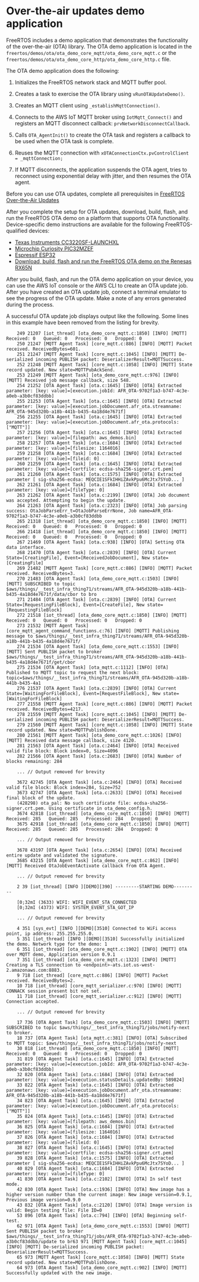 # Over\-the\-air updates demo application<a name="ota-demo"></a>

FreeRTOS includes a demo application that demonstrates the functionality of the over\-the\-air \(OTA\) library\. The OTA demo application is located in the  `freertos/demos/ota/ota_demo_core_mqtt/ota_demo_core_mqtt.c` or the `freertos/demos/ota/ota_demo_core_http/ota_demo_core_http.c` file\.

The OTA demo application does the following:

1. Initializes the FreeRTOS network stack and MQTT buffer pool\.

1. Creates a task to exercise the OTA library using `vRunOTAUpdateDemo()`\.

1. Creates an MQTT client using `_establishMqttConnection()`\.

1. Connects to the AWS IoT MQTT broker using `IotMqtt_Connect()` and registers an MQTT disconnect callback: `prvNetworkDisconnectCallback`\.

1. Calls `OTA_AgentInit()` to create the OTA task and registers a callback to be used when the OTA task is complete\.

1. Reuses the MQTT connection with `xOTAConnectionCtx.pvControlClient = _mqttConnection;`

1. If MQTT disconnects, the application suspends the OTA agent, tries to reconnect using exponential delay with jitter, and then resumes the OTA agent\.

Before you can use OTA updates, complete all prerequisites in [FreeRTOS Over\-the\-Air Updates](freertos-ota-dev.md)

After you complete the setup for OTA updates, download, build, flash, and run the FreeRTOS OTA demo on a platform that supports OTA functionality\. Device\-specific demo instructions are available for the following FreeRTOS\-qualified devices:
+ [Texas Instruments CC3220SF\-LAUNCHXL](download-ota-ti.md)
+ [Microchip Curiosity PIC32MZEF](download-ota-mchip.md)
+ [Espressif ESP32](download-ota-esp.md)
+ [Download, build, flash and run the FreeRTOS OTA demo on the Renesas RX65N](download-rx65n-ota.md)

After you build, flash, and run the OTA demo application on your device, you can use the AWS IoT console or the AWS CLI to create an OTA update job\. After you have created an OTA update job, connect a terminal emulator to see the progress of the OTA update\. Make a note of any errors generated during the process\.

A successful OTA update job displays output like the following\. Some lines in this example have been removed from the listing for brevity\.

```
    249 21207 [iot_thread] [ota_demo_core_mqtt.c:1850] [INFO] [MQTT]  Received: 0   Queued: 0   Processed: 0   Dropped: 0
    250 21247 [MQTT Agent Task] [core_mqtt.c:886] [INFO] [MQTT] Packet received. ReceivedBytes=601.
    251 21247 [MQTT Agent Task] [core_mqtt.c:1045] [INFO] [MQTT] De-serialized incoming PUBLISH packet: DeserializerResult=MQTTSuccess.
    252 21248 [MQTT Agent Task] [core_mqtt.c:1058] [INFO] [MQTT] State record updated. New state=MQTTPubAckSend.
    253 21249 [MQTT Agent Task] [ota_demo_core_mqtt.c:976] [INFO] [MQTT] Received job message callback, size 548.
    254 21252 [OTA Agent Task] [ota.c:1645] [INFO] [OTA] Extracted parameter: [key: value]=[execution.jobId: AFR_OTA-9702f1a3-b747-4c3e-a0eb-a3b0cf83ddbb]
    255 21253 [OTA Agent Task] [ota.c:1645] [INFO] [OTA] Extracted parameter: [key: value]=[execution.jobDocument.afr_ota.streamname: AFR_OTA-945d320b-a18b-441b-b435-4a18d4e7671f]
    256 21255 [OTA Agent Task] [ota.c:1645] [INFO] [OTA] Extracted parameter: [key: value]=[execution.jobDocument.afr_ota.protocols: ["MQTT"]]
    257 21256 [OTA Agent Task] [ota.c:1645] [INFO] [OTA] Extracted parameter: [key: value]=[filepath: aws_demos.bin]
    258 21257 [OTA Agent Task] [ota.c:1684] [INFO] [OTA] Extracted parameter: [key: value]=[filesize: 1164016]
    259 21258 [OTA Agent Task] [ota.c:1684] [INFO] [OTA] Extracted parameter: [key: value]=[fileid: 0]
    260 21259 [OTA Agent Task] [ota.c:1645] [INFO] [OTA] Extracted parameter: [key: value]=[certfile: ecdsa-sha256-signer.crt.pem]
    261 21260 [OTA Agent Task] [ota.c:1575] [INFO] [OTA] Extracted parameter [ sig-sha256-ecdsa: MEQCIE1SFkIHHiZAvkPpu6McJtx7SYoD... ]
    262 21261 [OTA Agent Task] [ota.c:1684] [INFO] [OTA] Extracted parameter: [key: value]=[fileType: 0]
    263 21262 [OTA Agent Task] [ota.c:2199] [INFO] [OTA] Job document was accepted. Attempting to begin the update.
    264 21263 [OTA Agent Task] [ota.c:2323] [INFO] [OTA] Job parsing success: OtaJobParseErr_t=OtaJobParseErrNone, Job name=AFR_OTA-9702f1a3-b747-4c3e-a0eb-a3b0cf83ddbb
    265 21318 [iot_thread] [ota_demo_core_mqtt.c:1850] [INFO] [MQTT]  Received: 0   Queued: 0   Processed: 0   Dropped: 0
    266 21418 [iot_thread] [ota_demo_core_mqtt.c:1850] [INFO] [MQTT]  Received: 0   Queued: 0   Processed: 0   Dropped: 0
    267 21469 [OTA Agent Task] [ota.c:938] [INFO] [OTA] Setting OTA data interface.
    268 21470 [OTA Agent Task] [ota.c:2839] [INFO] [OTA] Current State=[CreatingFile], Event=[ReceivedJobDocument], New state=[CreatingFile]
    269 21482 [MQTT Agent Task] [core_mqtt.c:886] [INFO] [MQTT] Packet received. ReceivedBytes=3.
    270 21483 [OTA Agent Task] [ota_demo_core_mqtt.c:1503] [INFO] [MQTT] SUBSCRIBED to topic $aws/things/__test_infra_thing71/streams/AFR_OTA-945d320b-a18b-441b-b435-4a18d4e7671f/data/cbor to bro
    271 21484 [OTA Agent Task] [ota.c:2839] [INFO] [OTA] Current State=[RequestingFileBlock], Event=[CreateFile], New state=[RequestingFileBlock]
    272 21518 [iot_thread] [ota_demo_core_mqtt.c:1850] [INFO] [MQTT]  Received: 0   Queued: 0   Processed: 0   Dropped: 0
    273 21532 [MQTT Agent Task] [core_mqtt_agent_command_functions.c:76] [INFO] [MQTT] Publishing message to $aws/things/__test_infra_thing71/streams/AFR_OTA-945d320b-a18b-441b-b435-4a18d4e7671f/
    274 21534 [OTA Agent Task] [ota_demo_core_mqtt.c:1553] [INFO] [MQTT] Sent PUBLISH packet to broker $aws/things/__test_infra_thing71/streams/AFR_OTA-945d320b-a18b-441b-b435-4a18d4e7671f/get/cbor
    275 21534 [OTA Agent Task] [ota_mqtt.c:1112] [INFO] [OTA] Published to MQTT topic to request the next block: topic=$aws/things/__test_infra_thing71/streams/AFR_OTA-945d320b-a18b-441b-b435-4a1
    276 21537 [OTA Agent Task] [ota.c:2839] [INFO] [OTA] Current State=[WaitingForFileBlock], Event=[RequestFileBlock], New state=[WaitingForFileBlock]
    277 21558 [MQTT Agent Task] [core_mqtt.c:886] [INFO] [MQTT] Packet received. ReceivedBytes=4217.
    278 21559 [MQTT Agent Task] [core_mqtt.c:1045] [INFO] [MQTT] De-serialized incoming PUBLISH packet: DeserializerResult=MQTTSuccess.
    279 21560 [MQTT Agent Task] [core_mqtt.c:1058] [INFO] [MQTT] State record updated. New state=MQTTPublishDone.
    280 21561 [MQTT Agent Task] [ota_demo_core_mqtt.c:1026] [INFO] [MQTT] Received data message callback, size 4120.
    281 21563 [OTA Agent Task] [ota.c:2464] [INFO] [OTA] Received valid file block: Block index=0, Size=4096
    282 21566 [OTA Agent Task] [ota.c:2683] [INFO] [OTA] Number of blocks remaining: 284
     
    ... // Output removed for brevity
     
    3672 42745 [OTA Agent Task] [ota.c:2464] [INFO] [OTA] Received valid file block: Block index=284, Size=752
    3673 42747 [OTA Agent Task] [ota.c:2633] [INFO] [OTA] Received final block of the update.
    (428298) ota_pal: No such certificate file: ecdsa-sha256-signer.crt.pem. Using certificate in ota_demo_config.h.
    3674 42818 [iot_thread] [ota_demo_core_mqtt.c:1850] [INFO] [MQTT]  Received: 285   Queued: 285   Processed: 284   Dropped: 0
    3675 42918 [iot_thread] [ota_demo_core_mqtt.c:1850] [INFO] [MQTT]  Received: 285   Queued: 285   Processed: 284   Dropped: 0
     
    ... // Output removed for brevity
     
    3678 43197 [OTA Agent Task] [ota.c:2654] [INFO] [OTA] Received entire update and validated the signature.
    3685 43215 [OTA Agent Task] [ota_demo_core_mqtt.c:862] [INFO] [MQTT] Received OtaJobEventActivate callback from OTA Agent.
     
    ... // Output removed for brevity
     
    2 39 [iot_thread] [INFO ][DEMO][390] ---------STARTING DEMO---------
     
    [0;32mI (3633) WIFI: WIFI_EVENT_STA_CONNECTED
    [0;32mI (4373) WIFI: SYSTEM_EVENT_STA_GOT_IP
     
    ... // Output removed for brevity 
     
    4 351 [sys_evt] [INFO ][DEMO][3510] Connected to WiFi access point, ip address: 255.255.255.0.
    5 351 [iot_thread] [INFO ][DEMO][3510] Successfully initialized the demo. Network type for the demo: 1
    6 351 [iot_thread] [ota_demo_core_mqtt.c:1902] [INFO] [MQTT] OTA over MQTT demo, Application version 0.9.1
    7 351 [iot_thread] [ota_demo_core_mqtt.c:1323] [INFO] [MQTT] Creating a TLS connection to <endpoint>-ats.iot.us-west-2.amazonaws.com:8883.
    9 718 [iot_thread] [core_mqtt.c:886] [INFO] [MQTT] Packet received. ReceivedBytes=2.
    10 718 [iot_thread] [core_mqtt_serializer.c:970] [INFO] [MQTT] CONNACK session present bit not set.
    11 718 [iot_thread] [core_mqtt_serializer.c:912] [INFO] [MQTT] Connection accepted.
     
    ... // Output removed for brevity
     
    17 736 [OTA Agent Task] [ota_demo_core_mqtt.c:1503] [INFO] [MQTT] SUBSCRIBED to topic $aws/things/__test_infra_thing71/jobs/notify-next to broker.
    18 737 [OTA Agent Task] [ota_mqtt.c:381] [INFO] [OTA] Subscribed to MQTT topic: $aws/things/__test_infra_thing71/jobs/notify-next
    30 818 [iot_thread] [ota_demo_core_mqtt.c:1850] [INFO] [MQTT]  Received: 0   Queued: 0   Processed: 0   Dropped: 0
    31 819 [OTA Agent Task] [ota.c:1645] [INFO] [OTA] Extracted parameter: [key: value]=[execution.jobId: AFR_OTA-9702f1a3-b747-4c3e-a0eb-a3b0cf83ddbb]
    32 820 [OTA Agent Task] [ota.c:1684] [INFO] [OTA] Extracted parameter: [key: value]=[execution.statusDetails.updatedBy: 589824]
    33 822 [OTA Agent Task] [ota.c:1645] [INFO] [OTA] Extracted parameter: [key: value]=[execution.jobDocument.afr_ota.streamname: AFR_OTA-945d320b-a18b-441b-b435-4a18d4e7671f]
    34 823 [OTA Agent Task] [ota.c:1645] [INFO] [OTA] Extracted parameter: [key: value]=[execution.jobDocument.afr_ota.protocols: ["MQTT"]]
    35 824 [OTA Agent Task] [ota.c:1645] [INFO] [OTA] Extracted parameter: [key: value]=[filepath: aws_demos.bin]
    36 825 [OTA Agent Task] [ota.c:1684] [INFO] [OTA] Extracted parameter: [key: value]=[filesize: 1164016]
    37 826 [OTA Agent Task] [ota.c:1684] [INFO] [OTA] Extracted parameter: [key: value]=[fileid: 0]
    38 827 [OTA Agent Task] [ota.c:1645] [INFO] [OTA] Extracted parameter: [key: value]=[certfile: ecdsa-sha256-signer.crt.pem]
    39 828 [OTA Agent Task] [ota.c:1575] [INFO] [OTA] Extracted parameter [ sig-sha256-ecdsa: MEQCIE1SFkIHHiZAvkPpu6McJtx7SYoD... ]
    40 829 [OTA Agent Task] [ota.c:1684] [INFO] [OTA] Extracted parameter: [key: value]=[fileType: 0]
    41 830 [OTA Agent Task] [ota.c:2102] [INFO] [OTA] In self test mode.
    42 830 [OTA Agent Task] [ota.c:1936] [INFO] [OTA] New image has a higher version number than the current image: New image version=0.9.1, Previous image version=0.9.0
    43 832 [OTA Agent Task] [ota.c:2120] [INFO] [OTA] Image version is valid: Begin testing file: File ID=0
    53 896 [OTA Agent Task] [ota.c:794] [INFO] [OTA] Beginning self-test.
    62 971 [OTA Agent Task] [ota_demo_core_mqtt.c:1553] [INFO] [MQTT] Sent PUBLISH packet to broker $aws/things/__test_infra_thing71/jobs/AFR_OTA-9702f1a3-b747-4c3e-a0eb-a3b0cf83ddbb/update to br63 971 [MQTT Agent Task] [core_mqtt.c:1045] [INFO] [MQTT] De-serialized incoming PUBLISH packet: DeserializerResult=MQTTSuccess.
    65 973 [MQTT Agent Task] [core_mqtt.c:1058] [INFO] [MQTT] State record updated. New state=MQTTPublishDone.
    64 973 [OTA Agent Task] [ota_demo_core_mqtt.c:902] [INFO] [MQTT] Successfully updated with the new image.
```